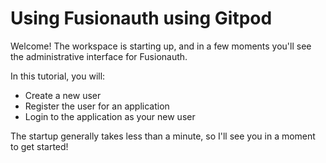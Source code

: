 # Using Fusionauth using Gitpod

Welcome!  The workspace is starting up, and in a few moments you'll see the administrative interface for Fusionauth.

In this tutorial, you will:
 - Create a new user
 - Register the user for an application
 - Login to the application as your new user

The startup generally takes less than a minute, so I'll see you in a moment to get started!

